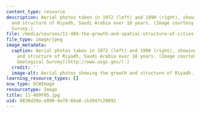 ```yaml
---
content_type: resource
description: Aerial photos taken in 1972 (left) and 1990 (right), showing the growth
  and structure of Riyadh, Saudi Arabia over 18 years. (Image courtesy of U.S. Geological
  Survey.)
file: /media/courses/11-489-the-growth-and-spatial-structure-of-cities-fall-2005/0830d39ae0904e7866a8cb2047c29892_11-489f05.jpg
file_type: image/jpeg
image_metadata:
  caption: Aerial photos taken in 1972 (left) and 1990 (right), showing the growth
    and structure of Riyadh, Saudi Arabia over 18 years. (Image courtesy of [U.S.
    Geological Survey](http://www.usgs.gov/).)
  credit: ''
  image-alt: Aerial photos showing the growth and structure of Riyadh.
learning_resource_types: []
ocw_type: OCWImage
resourcetype: Image
title: 11-489f05.jpg
uid: 0830d39a-e090-4e78-66a8-cb2047c29892
---
```

